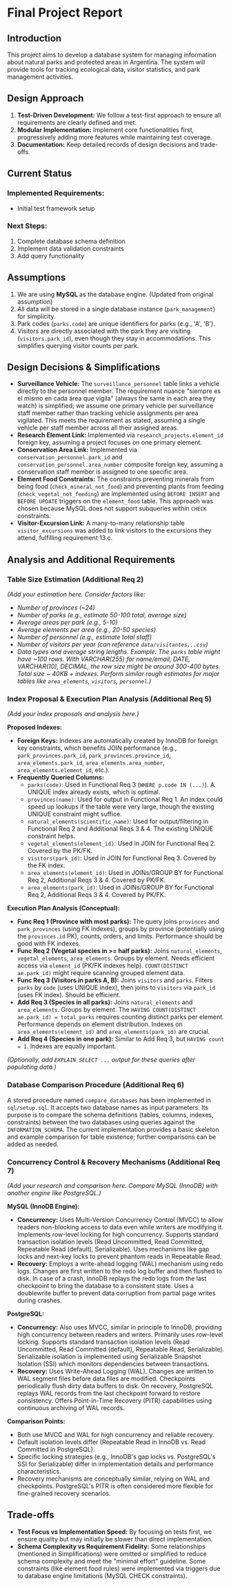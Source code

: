 # Final Project Report

## Introduction
This project aims to develop a database system for managing information about natural parks and protected areas in Argentina. The system will provide tools for tracking ecological data, visitor statistics, and park management activities.

## Design Approach
1. **Test-Driven Development:** We follow a test-first approach to ensure all requirements are clearly defined and met.
2. **Modular Implementation:** Implement core functionalities first, progressively adding more features while maintaining test coverage.
3. **Documentation:** Keep detailed records of design decisions and trade-offs.

## Current Status
### Implemented Requirements:
- Initial test framework setup

### Next Steps:
1. Complete database schema definition
2. Implement data validation constraints
3. Add query functionality

## Assumptions
1. We are using **MySQL** as the database engine. (Updated from original assumption)
2. All data will be stored in a single database instance (`park_management`) for simplicity.
3. Park codes (`parks.code`) are unique identifiers for parks (e.g., 'A', 'B').
4. Visitors are directly associated with the park they are visiting (`visitors.park_id`), even though they stay in accommodations. This simplifies querying visitor counts per park.

## Design Decisions & Simplifications
- **Surveillance Vehicle:** The `surveillance_personnel` table links a vehicle directly to the personnel member. The requirement nuance "siempre es el mismo en cada área que vigila" (always the same in each area they watch) is simplified; we assume one primary vehicle per surveillance staff member rather than tracking vehicle assignments per area vigilated. This meets the requirement as stated, assuming a single vehicle per staff member across all their assigned areas.
- **Research Element Link:** Implemented via `research_projects.element_id` foreign key, assuming a project focuses on one primary element.
- **Conservation Area Link:** Implemented via `conservation_personnel.park_id` and `conservation_personnel.area_number` composite foreign key, assuming a conservation staff member is assigned to one specific area.
- **Element Food Constraints:** The constraints preventing minerals from being food (`check_mineral_not_food`) and preventing plants from feeding (`check_vegetal_not_feeding`) are implemented using `BEFORE INSERT` and `BEFORE UPDATE` triggers on the `element_food` table. This approach was chosen because MySQL does not support subqueries within `CHECK` constraints.
- **Visitor-Excursion Link:** A many-to-many relationship table `visitor_excursions` was added to link visitors to the excursions they attend, fulfilling requirement 13.c.

## Analysis and Additional Requirements

### Table Size Estimation (Additional Req 2)

*(Add your estimation here. Consider factors like:*
*   *Number of provinces (~24)*
*   *Number of parks (e.g., estimate 50-100 total, average size)*
*   *Average areas per park (e.g., 5-10)*
*   *Average elements per area (e.g., 20-50 species)*
*   *Number of personnel (e.g., estimate total staff)*
*   *Number of visitors per year (can reference `data/visitantes...csv`)*
*   *Data types and average string lengths.*
*Example: The `parks` table might have ~100 rows. With VARCHAR(255) for name/email, DATE, VARCHAR(10), DECIMAL, the row size might be around 300-400 bytes. Total size ~ 40KB + indexes. Perform similar rough estimates for major tables like `area_elements`, `visitors`, `personnel`.)*

### Index Proposal & Execution Plan Analysis (Additional Req 5)

*(Add your index proposals and analysis here.)*

**Proposed Indexes:**

*   **Foreign Keys:** Indexes are automatically created by InnoDB for foreign key constraints, which benefits JOIN performance (e.g., `park_provinces.park_id`, `park_provinces.province_id`, `area_elements.park_id`, `area_elements.area_number`, `area_elements.element_id`, etc.).
*   **Frequently Queried Columns:**
    *   `parks(code)`: Used in Functional Req 3 (`WHERE p.code IN (...)`). A UNIQUE index already exists, which is optimal.
    *   `provinces(name)`: Used for output in Functional Req 1. An index could speed up lookups if the table were very large, though the existing UNIQUE constraint might suffice.
    *   `natural_elements(scientific_name)`: Used for output/filtering in Functional Req 2 and Additional Reqs 3 & 4. The existing UNIQUE constraint helps.
    *   `vegetal_elements(element_id)`: Used in JOIN for Functional Req 2. Covered by the PK/FK.
    *   `visitors(park_id)`: Used in JOIN for Functional Req 3. Covered by the FK index.
    *   `area_elements(element_id)`: Used in JOINs/GROUP BY for Functional Req 2, Additional Reqs 3 & 4. Covered by PK/FK.
    *   `area_elements(park_id)`: Used in JOINs/GROUP BY for Functional Req 2, Additional Reqs 3 & 4. Covered by PK/FK.

**Execution Plan Analysis (Conceptual):**

*   **Func Req 1 (Province with most parks):** The query joins `provinces` and `park_provinces` (using FK indexes), groups by province (potentially using the `provinces.id` PK), counts, orders, and limits. Performance should be good with FK indexes.
*   **Func Req 2 (Vegetal species in >= half parks):** Joins `natural_elements`, `vegetal_elements`, `area_elements`. Groups by element. Needs efficient access via `element_id` (PK/FK indexes help). `COUNT(DISTINCT ae.park_id)` might require scanning grouped element data.
*   **Func Req 3 (Visitors in parks A, B):** Joins `visitors` and `parks`. Filters `parks` by `code` (uses UNIQUE index), then joins to `visitors` via `park_id` (uses FK index). Should be efficient.
*   **Add Req 3 (Species in all parks):** Joins `natural_elements` and `area_elements`. Groups by element. The `HAVING COUNT(DISTINCT ae.park_id) = total_parks` requires counting distinct parks per element. Performance depends on element distribution. Indexes on `area_elements(element_id)` and `area_elements(park_id)` are crucial.
*   **Add Req 4 (Species in one park):** Similar to Add Req 3, but `HAVING count = 1`. Indexes are equally important.

*(Optionally, add `EXPLAIN SELECT ...` output for these queries after populating data.)*

### Database Comparison Procedure (Additional Req 6)

A stored procedure named `compare_databases` has been implemented in `sql/setup.sql`. It accepts two database names as input parameters. Its purpose is to compare the schema definitions (tables, columns, indexes, constraints) between the two databases using queries against the `INFORMATION_SCHEMA`. The current implementation provides a basic skeleton and example comparison for table existence; further comparisons can be added as needed.

### Concurrency Control & Recovery Mechanisms (Additional Req 7)

*(Add your research and comparison here. Compare MySQL (InnoDB) with another engine like PostgreSQL.)*

**MySQL (InnoDB Engine):**

*   **Concurrency:** Uses Multi-Version Concurrency Control (MVCC) to allow readers non-blocking access to data even while writers are modifying it. Implements row-level locking for high concurrency. Supports standard transaction isolation levels (Read Uncommitted, Read Committed, Repeatable Read (default), Serializable). Uses mechanisms like gap locks and next-key locks to prevent phantom reads in Repeatable Read.
*   **Recovery:** Employs a write-ahead logging (WAL) mechanism using redo logs. Changes are first written to the redo log buffer and then flushed to disk. In case of a crash, InnoDB replays the redo logs from the last checkpoint to bring the database to a consistent state. Uses a doublewrite buffer to prevent data corruption from partial page writes during crashes.

**PostgreSQL:**

*   **Concurrency:** Also uses MVCC, similar in principle to InnoDB, providing high concurrency between readers and writers. Primarily uses row-level locking. Supports standard transaction isolation levels (Read Uncommitted, Read Committed (default), Repeatable Read, Serializable). Serializable isolation is implemented using Serializable Snapshot Isolation (SSI) which monitors dependencies between transactions.
*   **Recovery:** Uses Write-Ahead Logging (WAL). Changes are written to WAL segment files before data files are modified. Checkpoints periodically flush dirty data buffers to disk. On recovery, PostgreSQL replays WAL records from the last checkpoint forward to restore consistency. Offers Point-in-Time Recovery (PITR) capabilities using continuous archiving of WAL records.

**Comparison Points:**

*   Both use MVCC and WAL for high concurrency and reliable recovery.
*   Default isolation levels differ (Repeatable Read in InnoDB vs. Read Committed in PostgreSQL).
*   Specific locking strategies (e.g., InnoDB's gap locks vs. PostgreSQL's SSI for Serializable) differ in implementation details and performance characteristics.
*   Recovery mechanisms are conceptually similar, relying on WAL and checkpoints. PostgreSQL's PITR is often considered more flexible for fine-grained recovery scenarios.

## Trade-offs
- **Test Focus vs Implementation Speed:** By focusing on tests first, we ensure quality but may initially be slower than direct implementation.
- **Schema Complexity vs Requirement Fidelity:** Some relationships (mentioned in Simplifications) were omitted or simplified to reduce schema complexity and meet the "minimal effort" guideline. Some constraints (like element food rules) were implemented via triggers due to database engine limitations (MySQL CHECK constraints).
